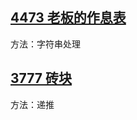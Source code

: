 ## [4473 老板的作息表](https://www.acwing.com/problem/content/description/4476/)

方法：字符串处理





## [3777 砖块](https://www.acwing.com/problem/content/3780/)

方法：递推